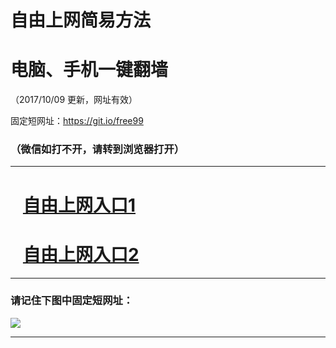 ﻿# 自由上网简易方法

# 电脑、手机一键翻墙

（2017/10/09 更新，网址有效）

固定短网址：https://git.io/free99

### （微信如打不开，请转到浏览器打开）


***





# &nbsp;&nbsp; <a href="http://ft79086914.fwq-tz-1001.info/fwqtz01.html?t=100900119658 " target="_blank">自由上网入口1</a>
# &nbsp;&nbsp; <a href="http://ft807010170.fwq-tz-1002.info/fwqtz02.html?t=100900111138 " target="_blank">自由上网入口2</a>
***

### 请记住下图中固定短网址：

<img src="https://s3-us-west-2.amazonaws.com/fwq-1001/yjfq-20170905okok.png" /> 


***

